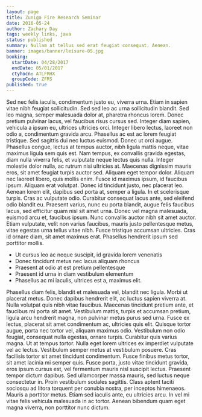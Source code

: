```yaml
---
layout: page
title: Zuniga Fire Research Seminar
date: 2016-05-24
author: Zachary Day
tags: weekly links, java
status: published
summary: Nullam at tellus sed erat feugiat consequat. Aenean.
banner: images/banner/leisure-05.jpg
booking:
  startDate: 04/28/2017
  endDate: 05/01/2017
  ctyhocn: ATLFRHX
  groupCode: ZFRS
published: true
---
```

Sed nec felis iaculis, condimentum justo eu, viverra urna. Etiam in sapien vitae nibh feugiat sollicitudin. Sed sed leo ac urna sollicitudin blandit. Sed leo magna, semper malesuada dolor at, pharetra rhoncus lorem. Donec pretium pulvinar lacus, vel faucibus risus cursus sed. Integer diam sapien, vehicula a ipsum eu, ultrices ultricies orci. Integer libero lectus, laoreet non odio a, condimentum gravida arcu. Phasellus ac est ac lorem feugiat tristique. Sed sagittis dui nec luctus euismod. Donec ut orci augue. Phasellus congue, lectus at tempus auctor, nibh ligula mattis neque, vitae maximus ligula sem quis est. Nam tempus, ex convallis gravida egestas, diam nulla viverra felis, et vulputate neque lectus quis nulla. Integer molestie dolor nulla, ac rutrum nisi ultricies at. Maecenas dignissim mauris eros, sit amet feugiat turpis auctor sed. Aliquam eget tempor dolor.
Aliquam nec laoreet libero, quis mollis enim. Fusce id maximus ipsum, id faucibus ipsum. Aliquam erat volutpat. Donec id tincidunt justo, nec placerat leo. Aenean lorem elit, dapibus sed porta at, semper a ligula. In et scelerisque turpis. Cras ac vulputate odio. Curabitur consequat lacus ante, sed eleifend odio blandit eu. Praesent varius, nunc eu porta blandit, augue felis faucibus lacus, sed efficitur quam nisl sit amet urna. Donec vel magna malesuada, euismod arcu et, faucibus ipsum. Nunc convallis auctor nibh sit amet auctor. Etiam vulputate, velit non varius faucibus, mauris justo pellentesque metus, vitae egestas urna tellus vitae nibh. Fusce tristique accumsan ultricies. Cras id ornare diam, sit amet maximus erat. Phasellus hendrerit ipsum sed porttitor mollis.

* Ut cursus leo ac neque suscipit, id gravida lorem venenatis
* Donec tincidunt metus nec lacus aliquam rhoncus
* Praesent at odio at est pretium pellentesque
* Praesent id urna in diam vestibulum elementum
* Phasellus ac mi iaculis, ultrices est a, maximus elit.

Phasellus diam felis, blandit et malesuada vel, blandit nec ligula. Morbi ut placerat metus. Donec dapibus hendrerit elit, ac luctus sapien viverra at. Nulla volutpat quis nibh vitae faucibus. Maecenas tincidunt pretium ante, et faucibus mi porta sit amet. Vestibulum mattis, turpis et accumsan pretium, ligula arcu hendrerit magna, non pulvinar metus purus sed urna. Fusce ex lectus, placerat sit amet condimentum ac, ultricies quis elit. Quisque tortor augue, porta nec tortor vel, aliquam maximus odio. Vestibulum non odio feugiat, consequat nulla egestas, ornare turpis. Curabitur quis varius magna. Ut at tempus tortor. Nulla eget lorem ultrices ex imperdiet vulputate vel ac lectus. Vestibulum semper metus at vestibulum posuere. Cras facilisis tortor sit amet tincidunt condimentum. Fusce finibus metus tortor, sit amet lacinia mi semper quis. Fusce porta, justo vitae tincidunt gravida, eros ipsum cursus est, vel fermentum mauris nisl suscipit lectus.
Praesent tempor dictum dapibus. Sed ullamcorper massa mauris, sed luctus neque consectetur in. Proin vestibulum sodales sagittis. Class aptent taciti sociosqu ad litora torquent per conubia nostra, per inceptos himenaeos. Mauris a porttitor metus. Etiam sed iaculis ante, eu ultricies arcu. In vel mi vitae felis vehicula malesuada in ac tortor. Aenean bibendum quam eget magna viverra, non porttitor nunc dictum.
